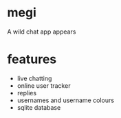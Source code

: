 # megi
A wild chat app appears

# features
- live chatting
- online user tracker
- replies
- usernames and username colours
- sqlite database
